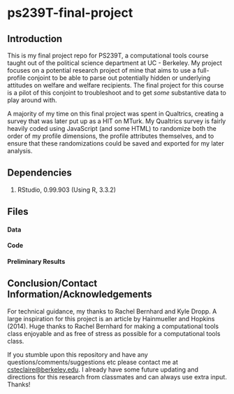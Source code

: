 # ps239T-final-project

## Introduction

This is my final project repo for PS239T, a computational tools course taught out of the political science department at UC - Berkeley. My project focuses on a potential research project of mine that aims to use a full-profile conjoint to be able to parse out potentially hidden or underlying attitudes on welfare and welfare recipients. The final project for this course is a pilot of this conjoint to troubleshoot and to get *some* substantive data to play around with.

A majority of my time on this final project was spent in Qualtrics, creating a survey that was later put up as a HIT on MTurk. My Qualtrics survey is fairly heavily coded using JavaScript (and some HTML) to randomize both the order of my profile dimensions, the profile attributes themselves, and to ensure that these randomizations could be saved and exported for my later analysis.

## Dependencies

1. RStudio, 0.99.903
  (Using R, 3.3.2)

## Files

#### Data

#### Code

#### Preliminary Results

## Conclusion/Contact Information/Acknowledgements

For technical guidance, my thanks to Rachel Bernhard and Kyle Dropp. A large inspiration for this project is an article by Hainmueller and Hopkins (2014). Huge thanks to Rachel Bernhard for making a computational tools class enjoyable and as free of stress as possible for a computational tools class.

If you stumble upon this repository and have any questions/comments/suggestions etc please contact me at csteclaire@berkeley.edu. I already have some future updating and directions for this research from classmates and can always use extra input. Thanks!
